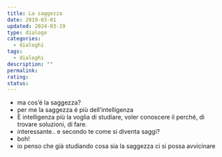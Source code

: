 ```yaml
---
title: La saggezza
date: 2019-03-01
updated: 2024-03-19
type: dialogo
categories:
  - dialoghi
tags:
  - dialoghi
description: ""
permalink: 
rating: 
status: 
---
```


- ma cos’é la saggezza?
- per me la saggezza é più dell’intelligenza
- È intelligenza più la voglia di studiare, voler conoscere il perché, di trovare soluzioni, di fare.
- interessante.. e secondo te come si diventa saggi?
- boh!
- io penso che già studiando cosa sia la saggezza ci si possa avvicinare
